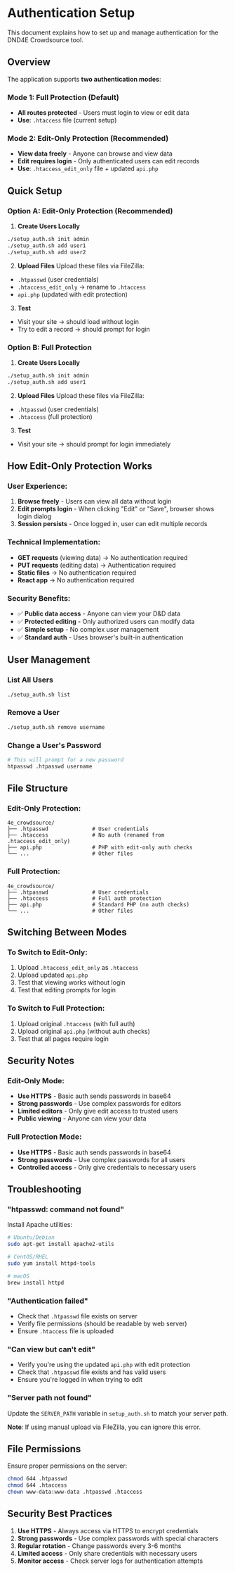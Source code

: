 # Authentication Setup

This document explains how to set up and manage authentication for the DND4E Crowdsource tool.

## Overview

The application supports **two authentication modes**:

### Mode 1: Full Protection (Default)
- **All routes protected** - Users must login to view or edit data
- **Use**: `.htaccess` file (current setup)

### Mode 2: Edit-Only Protection (Recommended)
- **View data freely** - Anyone can browse and view data
- **Edit requires login** - Only authenticated users can edit records
- **Use**: `.htaccess_edit_only` file + updated `api.php`

## Quick Setup

### Option A: Edit-Only Protection (Recommended)

1. **Create Users Locally**
```bash
./setup_auth.sh init admin
./setup_auth.sh add user1
./setup_auth.sh add user2
```

2. **Upload Files**
Upload these files via FileZilla:
- `.htpasswd` (user credentials)
- `.htaccess_edit_only` → rename to `.htaccess`
- `api.php` (updated with edit protection)

3. **Test**
- Visit your site → should load without login
- Try to edit a record → should prompt for login

### Option B: Full Protection

1. **Create Users Locally**
```bash
./setup_auth.sh init admin
./setup_auth.sh add user1
```

2. **Upload Files**
Upload these files via FileZilla:
- `.htpasswd` (user credentials)
- `.htaccess` (full protection)

3. **Test**
- Visit your site → should prompt for login immediately

## How Edit-Only Protection Works

### User Experience:
1. **Browse freely** - Users can view all data without login
2. **Edit prompts login** - When clicking "Edit" or "Save", browser shows login dialog
3. **Session persists** - Once logged in, user can edit multiple records

### Technical Implementation:
- **GET requests** (viewing data) → No authentication required
- **PUT requests** (editing data) → Authentication required
- **Static files** → No authentication required
- **React app** → No authentication required

### Security Benefits:
- ✅ **Public data access** - Anyone can view your D&D data
- ✅ **Protected editing** - Only authorized users can modify data
- ✅ **Simple setup** - No complex user management
- ✅ **Standard auth** - Uses browser's built-in authentication

## User Management

### List All Users
```bash
./setup_auth.sh list
```

### Remove a User
```bash
./setup_auth.sh remove username
```

### Change a User's Password
```bash
# This will prompt for a new password
htpasswd .htpasswd username
```

## File Structure

### Edit-Only Protection:
```
4e_crowdsource/
├── .htpasswd              # User credentials
├── .htaccess              # No auth (renamed from .htaccess_edit_only)
├── api.php                # PHP with edit-only auth checks
└── ...                    # Other files
```

### Full Protection:
```
4e_crowdsource/
├── .htpasswd              # User credentials
├── .htaccess              # Full auth protection
├── api.php                # Standard PHP (no auth checks)
└── ...                    # Other files
```

## Switching Between Modes

### To Switch to Edit-Only:
1. Upload `.htaccess_edit_only` as `.htaccess`
2. Upload updated `api.php`
3. Test that viewing works without login
4. Test that editing prompts for login

### To Switch to Full Protection:
1. Upload original `.htaccess` (with full auth)
2. Upload original `api.php` (without auth checks)
3. Test that all pages require login

## Security Notes

### Edit-Only Mode:
- **Use HTTPS** - Basic auth sends passwords in base64
- **Strong passwords** - Use complex passwords for editors
- **Limited editors** - Only give edit access to trusted users
- **Public viewing** - Anyone can view your data

### Full Protection Mode:
- **Use HTTPS** - Basic auth sends passwords in base64
- **Strong passwords** - Use complex passwords for all users
- **Controlled access** - Only give credentials to necessary users

## Troubleshooting

### "htpasswd: command not found"
Install Apache utilities:
```bash
# Ubuntu/Debian
sudo apt-get install apache2-utils

# CentOS/RHEL
sudo yum install httpd-tools

# macOS
brew install httpd
```

### "Authentication failed"
- Check that `.htpasswd` file exists on server
- Verify file permissions (should be readable by web server)
- Ensure `.htaccess` file is uploaded

### "Can view but can't edit"
- Verify you're using the updated `api.php` with edit protection
- Check that `.htpasswd` file exists and has valid users
- Ensure you're logged in when trying to edit

### "Server path not found"
Update the `SERVER_PATH` variable in `setup_auth.sh` to match your server path.

**Note**: If using manual upload via FileZilla, you can ignore this error.

## File Permissions

Ensure proper permissions on the server:
```bash
chmod 644 .htpasswd
chmod 644 .htaccess
chown www-data:www-data .htpasswd .htaccess
```

## Security Best Practices

1. **Use HTTPS** - Always access via HTTPS to encrypt credentials
2. **Strong passwords** - Use complex passwords with special characters
3. **Regular rotation** - Change passwords every 3-6 months
4. **Limited access** - Only share credentials with necessary users
5. **Monitor access** - Check server logs for authentication attempts
